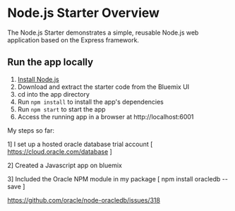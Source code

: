 # Node.js Starter Overview

The Node.js Starter demonstrates a simple, reusable Node.js web application based on the Express framework.

## Run the app locally

1. [Install Node.js][]
2. Download and extract the starter code from the Bluemix UI
3. cd into the app directory
4. Run `npm install` to install the app's dependencies
5. Run `npm start` to start the app
6. Access the running app in a browser at http://localhost:6001

[Install Node.js]: https://nodejs.org/en/download/

My steps so far:

1] I set up a hosted oracle database trial account [ https://cloud.oracle.com/database ]

2] Created a Javascript app on bluemix

3] Included the Oracle NPM module in my package [ npm install oracledb --save ]

https://github.com/oracle/node-oracledb/issues/318
